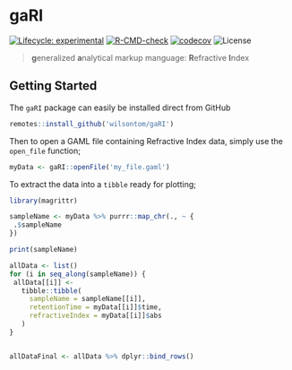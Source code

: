 # gaRI

 [![Lifecycle: experimental](https://img.shields.io/badge/lifecycle-experimental-orange.svg)](https://lifecycle.r-lib.org/articles/stages.html#experimental) [![R-CMD-check](https://github.com/wilsontom/gaRI/workflows/R-CMD-check/badge.svg)](https://github.com/wilsontom/gaRI/actions) [![codecov](https://codecov.io/gh/wilsontom/gaRI/branch/master/graph/badge.svg?token=NHwjPwgbAR)](https://codecov.io/gh/wilsontom/gaRI) ![License](https://img.shields.io/badge/license-GNU%20GPL%20v3.0-blue.svg "GNU GPL v3.0") 
 
 > **g**eneralized **a**nalytical markup manguage: **R**efractive **I**ndex
 
 ## Getting Started
 
 The `gaRI` package can easily be installed direct from GitHub
 
 ```r
 remotes::install_github('wilsontom/gaRI')
 ```
 
 
 Then to open a GAML file containing Refractive Index data, simply use the `open_file` function;
 
 ```r
myData <- gaRI::openFile('my_file.gaml')
 ```


 To extract the data into a `tibble` ready for plotting;
 
 ```r
library(magrittr)

sampleName <- myData %>% purrr::map_chr(., ~ {
  .$sampleName
})

print(sampleName)

allData <- list()
for (i in seq_along(sampleName)) {
  allData[[i]] <-
    tibble::tibble(
      sampleName = sampleName[[i]],
      retentionTime = myData[[i]]$time,
      refractiveIndex = myData[[i]]$abs
    )
} 
 

allDataFinal <- allData %>% dplyr::bind_rows()

```
 


